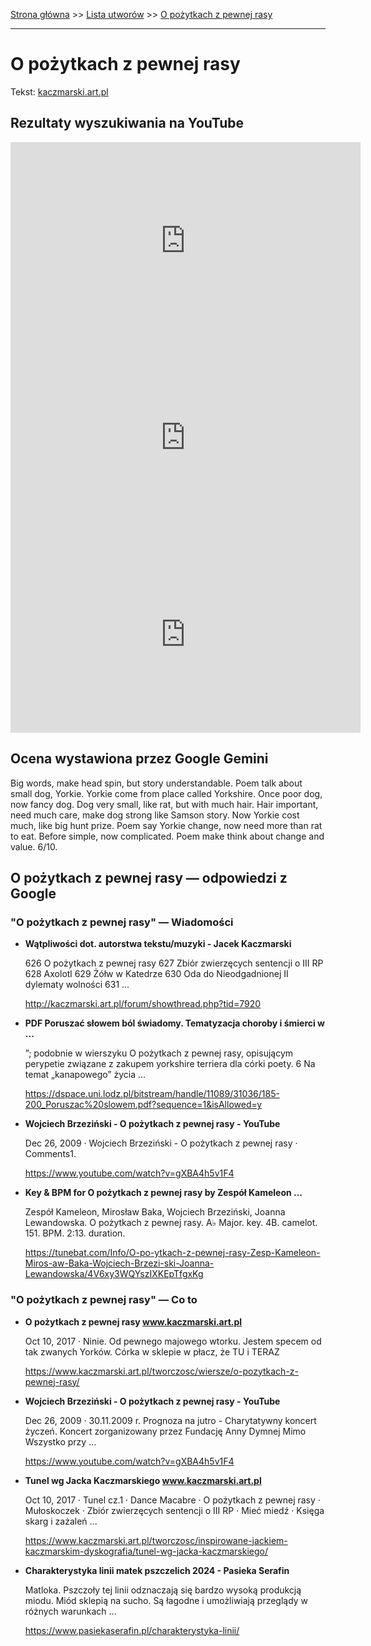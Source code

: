 [Strona główna](../index.md) >> [Lista utworów](../list.md) >> [O pożytkach z pewnej rasy](361.md)

---

# O pożytkach z pewnej rasy

Tekst: [kaczmarski.art.pl](https://www.kaczmarski.art.pl/tworczosc/wiersze/o-pozytkach-z-pewnej-rasy/)

## Rezultaty wyszukiwania na YouTube

<iframe width="560" height="315" src="https://www.youtube.com/embed/5QGvVQNyTys?si=IdontcarewhotheIRSsendsImnotpayingtaxes" title="YouTube video player" frameborder="0" allow="accelerometer; autoplay; clipboard-write; encrypted-media; gyroscope; picture-in-picture; web-share" referrerpolicy="strict-origin-when-cross-origin" allowfullscreen></iframe>

<iframe width="560" height="315" src="https://www.youtube.com/embed/gXBA4h5v1F4?si=IdontcarewhotheIRSsendsImnotpayingtaxes" title="YouTube video player" frameborder="0" allow="accelerometer; autoplay; clipboard-write; encrypted-media; gyroscope; picture-in-picture; web-share" referrerpolicy="strict-origin-when-cross-origin" allowfullscreen></iframe>

<iframe width="560" height="315" src="https://www.youtube.com/embed/grYEb0n75YQ?si=IdontcarewhotheIRSsendsImnotpayingtaxes" title="YouTube video player" frameborder="0" allow="accelerometer; autoplay; clipboard-write; encrypted-media; gyroscope; picture-in-picture; web-share" referrerpolicy="strict-origin-when-cross-origin" allowfullscreen></iframe>

## Ocena wystawiona przez Google Gemini

Big words, make head spin, but story understandable. Poem talk about small dog, Yorkie. Yorkie come from place called Yorkshire. Once poor dog, now fancy dog. Dog very small, like rat, but with much hair. Hair important, need much care, make dog strong like Samson story. Now Yorkie cost much, like big hunt prize. Poem say Yorkie change, now need more than rat to eat. Before simple, now complicated. Poem make think about change and value. 6/10.


## O pożytkach z pewnej rasy — odpowiedzi z Google

### "O pożytkach z pewnej rasy" — Wiadomości

- **Wątpliwości dot. autorstwa tekstu/muzyki - Jacek Kaczmarski**

    626 O pożytkach z pewnej rasy 627 Zbiór zwierzęcych sentencji o III RP 628 Axolotl 629 Żółw w Katedrze 630 Oda do Nieodgadnionej II dylematy wolności 631 ... 

   <http://kaczmarski.art.pl/forum/showthread.php?tid=7920>
- **PDF Poruszać słowem ból świadomy. Tematyzacja choroby i śmierci w ...**

    ”; podobnie w wierszyku O pożytkach z pewnej rasy, opisującym perypetie związane z zakupem yorkshire terriera dla córki poety. 6 Na temat „kanapowego” życia ... 

   <https://dspace.uni.lodz.pl/bitstream/handle/11089/31036/185-200_Poruszac%20slowem.pdf?sequence=1&isAllowed=y>
- **Wojciech Brzeziński - O pożytkach z pewnej rasy - YouTube**

    Dec 26, 2009  ·  Wojciech Brzeziński - O pożytkach z pewnej rasy · Comments1. 

   <https://www.youtube.com/watch?v=gXBA4h5v1F4>
- **Key & BPM for O pożytkach z pewnej rasy by Zespół Kameleon ...**

    Zespół Kameleon, Mirosław Baka, Wojciech Brzeziński, Joanna Lewandowska. O pożytkach z pewnej rasy. A♭ Major. key. 4B. camelot. 151. BPM. 2:13. duration. 

   <https://tunebat.com/Info/O-po-ytkach-z-pewnej-rasy-Zesp-Kameleon-Miros-aw-Baka-Wojciech-Brzezi-ski-Joanna-Lewandowska/4V6xy3WQYszIXKEpTfgxKg>

### "O pożytkach z pewnej rasy" — Co to

- **O pożytkach z pewnej rasy www.kaczmarski.art.pl**

    Oct 10, 2017  ·  Ninie. Od pewnego majowego wtorku. Jestem specem od tak zwanych Yorków. Córka w sklepie w płacz, że TU i TERAZ 

   <https://www.kaczmarski.art.pl/tworczosc/wiersze/o-pozytkach-z-pewnej-rasy/>
- **Wojciech Brzeziński - O pożytkach z pewnej rasy - YouTube**

    Dec 26, 2009  ·  30.11.2009 r. Prognoza na jutro - Charytatywny koncert życzeń. Koncert zorganizowany przez Fundację Anny Dymnej Mimo Wszystko przy ... 

   <https://www.youtube.com/watch?v=gXBA4h5v1F4>
- **Tunel wg Jacka Kaczmarskiego www.kaczmarski.art.pl**

    Oct 10, 2017  ·  Tunel cz.1 · Dance Macabre · O pożytkach z pewnej rasy · Mułoskoczek · Zbiór zwierzęcych sentencji o III RP · Mieć miedź · Księga skarg i zażaleń ... 

   <https://www.kaczmarski.art.pl/tworczosc/inspirowane-jackiem-kaczmarskim-dyskografia/tunel-wg-jacka-kaczmarskiego/>
- **Charakterystyka linii matek pszczelich 2024 - Pasieka Serafin**

    Matloka. Pszczoły tej linii odznaczają się bardzo wysoką produkcją miodu. Miód sklepią na sucho. Są łagodne i umożliwiają przeglądy w różnych warunkach ... 

   <https://www.pasiekaserafin.pl/charakterystyka-linii/>

